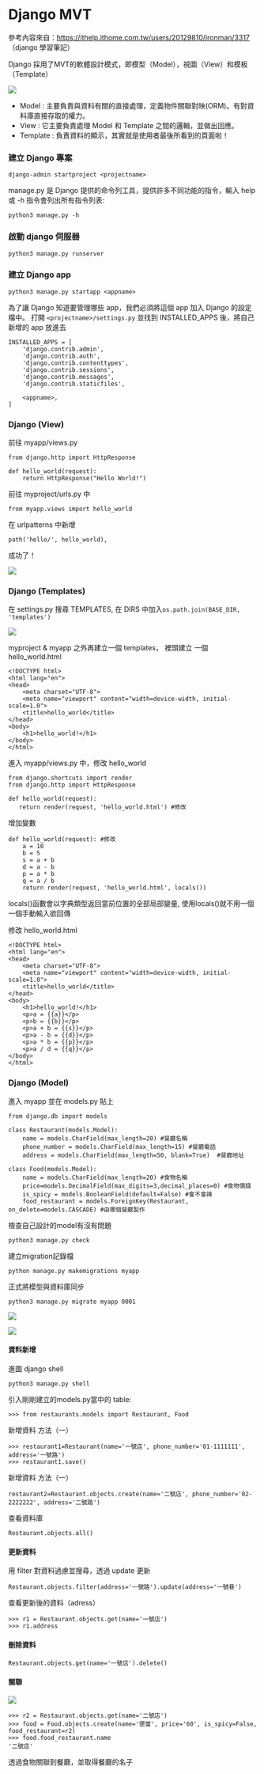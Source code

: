 # Django MVT

參考內容來自：https://ithelp.ithome.com.tw/users/20129810/ironman/3317 （django 學習筆記）

Django 採用了MVT的軟體設計模式，即模型（Model），視圖（View）和模板（Template）

![](https://i.imgur.com/srifiDB.png)

* Model : 主要負責與資料有關的直接處理，定義物件關聯對映(ORM)。有對資料庫直接存取的權力。
* View : 它主要負責處理 Model 和 Template 之間的邏輯，並做出回應。
* Template : 負責資料的顯示，其實就是使用者最後所看到的頁面啦！

### 建立 Django 專案
```
django-admin startproject <projectname>
```

manage.py 是 Django 提供的命令列工具，提供許多不同功能的指令，輸入 help 或 -h 指令會列出所有指令列表:
```
python3 manage.py -h
```

### 啟動 django 伺服器
```
python3 manage.py runserver
```

### 建立 Django app
```
python3 manage.py startapp <appname>
```

為了讓 Django 知道要管理哪些 app，我們必須將這個 app 加入 Django 的設定檔中。
打開 ```<projectname>/settings.py``` 並找到 INSTALLED_APPS 後，將自己新增的 app 放進去
```
INSTALLED_APPS = [
    'django.contrib.admin',
    'django.contrib.auth',
    'django.contrib.contenttypes',
    'django.contrib.sessions',
    'django.contrib.messages',
    'django.contrib.staticfiles',

    <appname>,
]
```

### Django (View)

前往 myapp/views.py
```
from django.http import HttpResponse

def hello_world(request):
    return HttpResponse("Hello World!")
```

前往 myproject/urls.py 中
```
from myapp.views import hello_world
```

在 urlpatterns 中新增
```
path('hello/', hello_world),
```

成功了！

![](https://i.imgur.com/H0oEjcZ.png)

### Django (Templates)

在 settings.py 搜尋 TEMPLATES, 在 DIRS 中加入```os.path.join(BASE_DIR, 'templates')```

![](https://i.imgur.com/FoymsOz.png)

myproject & myapp 之外再建立一個 templates， 裡頭建立 一個 hello_world.html
```
<!DOCTYPE html>
<html lang="en">
<head>
    <meta charset="UTF-8">
    <meta name="viewport" content="width=device-width, initial-scale=1.0">
    <title>hello_world</title>
</head>
<body>
    <h1>hello_world!</h1>
</body>
</html>
```

進入 myapp/views.py 中，修改 hello_world
```
from django.shortcuts import render
from django.http import HttpResponse

def hello_world(request):  
   return render(request, 'hello_world.html') #修改
```

增加變數
```
def hello_world(request): #修改
    a = 10
    b = 5
    s = a + b
    d = a - b
    p = a * b
    q = a / b
    return render(request, 'hello_world.html', locals())
```

locals()函數會以字典類型返回當前位置的全部局部變量, 使用locals()就不用一個一個手動輸入欲回傳


修改 hello_world.html 
```
<!DOCTYPE html>
<html lang="en">
<head>
    <meta charset="UTF-8">
    <meta name="viewport" content="width=device-width, initial-scale=1.0">
    <title>hello_world</title>
</head>
<body>
    <h1>hello_world!</h1>
    <p>a = {{a}}</p>
    <p>b = {{b}}</p>
    <p>a + b = {{s}}</p>
    <p>a - b = {{d}}</p>
    <p>a * b = {{p}}</p>
    <p>a / d = {{q}}</p>
</body>
</html>
```

### Django (Model)

進入 myapp 並在 models.py 貼上
```
from django.db import models

class Restaurant(models.Model):
    name = models.CharField(max_length=20) #餐廳名稱
    phone_number = models.CharField(max_length=15) #餐廳電話
    address = models.CharField(max_length=50, blank=True)  #餐廳地址

class Food(models.Model):
    name = models.CharField(max_length=20) #食物名稱
    price=models.DecimalField(max_digits=3,decimal_places=0) #食物價錢
    is_spicy = models.BooleanField(default=False) #會不會辣
    food_restaurant = models.ForeignKey(Restaurant, on_delete=models.CASCADE) #由哪個餐廳製作
```

檢查自己設計的model有沒有問題
```
python3 manage.py check
```

建立migration記錄檔
```
python manage.py makemigrations myapp
```

正式將模型與資料庫同步
```
python3 manage.py migrate myapp 0001
```

![](https://i.imgur.com/H9TCwrx.png)

![](https://i.imgur.com/swvVPRt.png)

#### 資料新增

進圖 django shell
```
python3 manage.py shell
```

引入剛剛建立的models.py當中的 table:
```
>>> from restaurants.models import Restaurant, Food
```

新增資料 方法（一）
```
>>> restaurant1=Restaurant(name='一號店', phone_number='01-1111111', address='一號路')
>>> restaurant1.save()
```

新增資料 方法（一）
```
restaurant2=Restaurant.objects.create(name='二號店', phone_number='02-2222222', address='二號路')
```

查看資料庫
```
Restaurant.objects.all()
```

#### 更新資料

用 filter 對資料過慮並搜尋，透過 update 更新
```
Restaurant.objects.filter(address='一號路').update(address='一號巷')
```

查看更新後的資料（adress）
```
>>> r1 = Restaurant.objects.get(name='一號店')
>>> r1.address
```

#### 刪除資料

```
Restaurant.objects.get(name='一號店').delete()
```

#### 關聯

![](https://i.imgur.com/JXzhIBj.png)

```
>>> r2 = Restaurant.objects.get(name='二號店')
>>> food = Food.objects.create(name='便當', price='60', is_spicy=False, food_restaurant=r2)
>>> food.food_restaurant.name
'二號店'
```

透過食物關聯到餐廳，並取得餐廳的名子